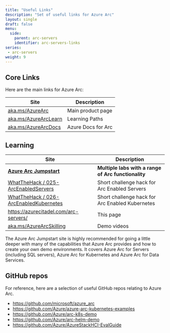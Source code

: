 ```yaml
---
title: "Useful Links"
description: "Set of useful links for Azure Arc"
layout: single
draft: false
menu:
  side:
    parent: arc-servers
    identifier: arc-servers-links
series:
 - arc-servers
weight: 9
---
```


## Core Links

Here are the main links for Azure Arc:

| **Site** | **Description** |
|---|---|
| [aka.ms/AzureArc](https://aka.ms/AzureArc) | Main product page |
| [aka.ms/AzureArcLearn](https://aka.ms/AzureArcLearn) | Learning Paths |
| [aka.ms/AzureArcDocs](https://aka.ms/AzureArcDocs) | Azure Docs for Arc |

## Learning

| **Site** | **Description** |
|---|---|
| **[Azure Arc Jumpstart](https://azurearcjumpstart.io)** | **Multiple labs with a range of Arc functionality** |
| [WhatTheHack / 025-ArcEnabledServers](https://github.com/microsoft/WhatTheHack/tree/master/025-ArcEnabledServers) | Short challenge hack for Arc Enabled Servers |
| [WhatTheHack / 026-ArcEnabledKubernetes](https://github.com/microsoft/WhatTheHack/tree/master/025-ArcEnabledServers) | Short challenge hack for Arc Enabled Kubernetes |
| <https://azurecitadel.com/arc-servers/> | This page |
| [aka.ms/AzureArcSkilling](https://aka.ms/AzureArcSkilling) | Demo videos |

The Azure Arc Jumpstart site is highly recommended for going a little deeper with many of the capabilities that Azure Arc provides and how to create your own demo environments. It covers Azure Arc for Servers (including SQL servers), Azure Arc for Kubernetes and Azure Arc for Data Services.

## GitHub repos

For reference, here are a selection of useful GitHub repos relating to Azure Arc.

* <https://github.com/microsoft/azure_arc>
* <https://github.com/Azure/azure-arc-kubernetes-examples>
* <https://github.com/Azure/arc-k8s-demo>
* <https://github.com/Azure/arc-helm-demo>
* <https://github.com/Azure/AzureStackHCI-EvalGuide>
